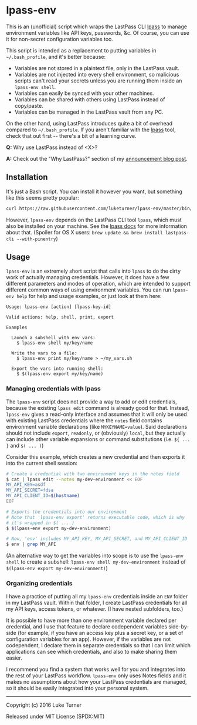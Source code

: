 # lpass-env

This is an (unofficial) script which wraps the LastPass CLI [lpass](https://github.com/lastpass/lastpass-cli) to manage environment variables like API keys, passwords, &c. Of course, you can use it for non-secret configuration variables too.

This script is intended as a replacement to putting variables in `~/.bash_profile`, and it's better because:

* Variables are not stored in a plaintext file, only in the LastPass vault.
* Variables are not injected into every shell environment, so malicious scripts can't read your secrets unless you are running them inside an `lpass-env shell`.
* Variables can easily be synced with your other machines.
* Variables can be shared with others using LastPass instead of copy/paste.
* Variables can be managed in the LastPass vault from any PC.

On the other hand, using LastPass introduces quite a bit of overhead compared to `~/.bash_profile`. If you aren't familiar with the [lpass](https://github.com/lastpass/lastpass-cli) tool, check that out first -- there's a bit of a learning curve.

**Q:** Why use LastPass instead of \<X>?

**A:** Check out the "Why LastPass?" section of my [announcement blog post](http://blog.luketurner.org/announcing-lpass-add-and-lpass-env-ergonomically-get-secrets-out-of-lastpass).


## Installation

It's just a Bash script. You can install it however you want, but something like this seems pretty popular:

``` bash
curl https://raw.githubusercontent.com/luketurner/lpass-env/master/bin/lpass-env -o /usr/local/bin/lpass-env && chmod +x /usr/local/bin/lpass-env
```

However, `lpass-env` depends on the LastPass CLI tool `lpass`, which must also be installed on your machine. See the [lpass docs](https://github.com/lastpass/lastpass-cli) for more information about that. (Spoiler for OS X users: `brew update && brew install lastpass-cli --with-pinentry`) 

## Usage

`lpass-env` is an extremely short script that calls into `lpass` to do the dirty work of actually managing credentials. However, it does have a few different parameters and modes of operation, which are intended to support different common ways of using environment variables. You can run `lpass-env help` for help and usage examples, or just look at them here:

```
Usage: lpass-env [action] [lpass-key-id]

Valid actions: help, shell, print, export

Examples

  Launch a subshell with env vars:
    $ lpass-env shell my/key/name

  Write the vars to a file:
    $ lpass-env print my/key/name > ~/my_vars.sh

  Export the vars into running shell:
    $ $(lpass-env export my/key/name)
```

### Managing credentials with lpass

The `lpass-env` script does not provide a way to add or edit credentials, because the existing `lpass edit` command is already good for that. Instead, `lpass-env` gives a read-only interface and assumes that it will only be used with existing LastPass credentials where the `notes` field contains environment variable declarations (like `MYKEYNAME=value`). Said declarations should not include `export`, `readonly`, or (obviously) `local`, but they actually can include other variable expansions or command substitutions (i.e. `${ ... }` and `$( ... )`)

Consider this example, which creates a new credential and then exports it into the current shell session:

``` bash
# Create a credential with two environment keys in the notes field
$ cat | lpass edit --notes my-dev-environment << EOF
MY_API_KEY=asdf
MY_API_SECRET=fdsa
MY_API_CLIENT_ID=$(hostname)
EOF

# Exports the credentials into our environment
# Note that 'lpass-env export' returns executable code, which is why
# it's wrapped in $( ... )
$ $(lpass-env export my-dev-environment)

# Now, 'env' includes MY_API_KEY, MY_API_SECRET, and MY_API_CLIENT_ID
$ env | grep MY_API
```

(An alternative way to get the variables into scope is to use the `lpass-env shell` to create a subshell: `lpass-env shell my-dev-environment` instead of `$(lpass-env export my-dev-environment)`)

### Organizing credentials

I have a practice of putting all my `lpass-env` credentials inside an `ENV` folder in my LastPass vault. Within that folder, I create LastPass credentials for all my API keys, access tokens, or whatever. (I have nested subfolders, too.)

It is possible to have more than one environment variable declared per credential, and I use that feature to declare codependent variables side-by-side (for example, if you have an access key plus a secret key, or a set of configuration variables for an app). However, if the variables are not codependent, I declare them in separate credentials so that I can limit which applications can see which credentials, and also to make sharing them easier.

I recommend you find a system that works well for you and integrates into the rest of your LastPass workflow. `lpass-env` only uses Notes fields and it makes no assumptions about how your LastPass credentials are managed, so it should be easily integrated into your personal system.

---

Copyright (c) 2016 Luke Turner

Released under MIT License (SPDX:MIT)
